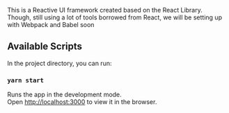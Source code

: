 This is a Reactive UI framework created based on the React Library. Though, still using a lot of tools borrowed from React, we will be setting up with Webpack and Babel soon

## Available Scripts

In the project directory, you can run:

### `yarn start`

Runs the app in the development mode.<br />
Open [http://localhost:3000](http://localhost:3000) to view it in the browser.
